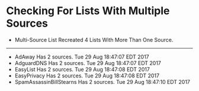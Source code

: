 # Checking For Lists With Multiple Sources

* Multi-Source List Recreated
4 Lists With More Than One Source.
_________________________________________
* AdAway Has 2 sources. Tue 29 Aug 18:47:07 EDT 2017
* AdguardDNS Has 2 sources. Tue 29 Aug 18:47:07 EDT 2017
* EasyList Has 2 sources. Tue 29 Aug 18:47:08 EDT 2017
* EasyPrivacy Has 2 sources. Tue 29 Aug 18:47:08 EDT 2017
* SpamAssassinBillStearns Has 2 sources. Tue 29 Aug 18:47:10 EDT 2017
